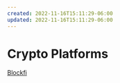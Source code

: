 ```yaml
---
created: 2022-11-16T15:11:29-06:00
updated: 2022-11-16T15:11:29-06:00
---
```

# Crypto Platforms

[Blockfi](https://blockfi.com/credit-card/)